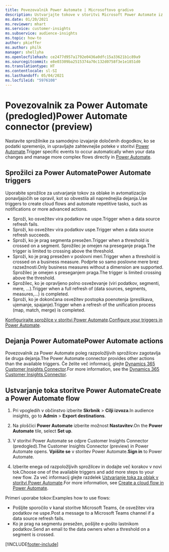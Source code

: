 ```yaml
---
title: Povezovalnik Power Automate | Microsoftovo gradivo
description: Ustvarjajte tokove v storitvi Microsoft Power Automate iz storitve Dynamics 365 Customer Insights.
ms.date: 01/20/2021
ms.reviewer: mhart
ms.service: customer-insights
ms.subservice: audience-insights
ms.topic: how-to
author: pkieffer
ms.author: philk
manager: shellyha
ms.openlocfilehash: ce2477d957a1792e0436a0dfc15a33621b1c89a9
ms.sourcegitcommit: e8e03309ba2515374a70c132d0758f3e1e1851d0
ms.translationtype: HT
ms.contentlocale: sl-SI
ms.lasthandoff: 05/04/2021
ms.locfileid: "5976108"
---
```

# <a name="power-automate-connector-preview"></a><span data-ttu-id="89f54-103">Povezovalnik za Power Automate (predogled)</span><span class="sxs-lookup"><span data-stu-id="89f54-103">Power Automate connector (preview)</span></span>

<span data-ttu-id="89f54-104">Nastavite sprožilnike za samodejno izvajanje določenih dogodkov, ko se podatki spremenijo, in upravljajte zahtevnejše poteke v storitvi [Power Automate](https://flow.microsoft.com/).</span><span class="sxs-lookup"><span data-stu-id="89f54-104">Trigger specific events to occur automatically when your data changes and manage more complex flows directly in [Power Automate](https://flow.microsoft.com/).</span></span>

## <a name="power-automate-triggers"></a><span data-ttu-id="89f54-105">Sprožilci za Power Automate</span><span class="sxs-lookup"><span data-stu-id="89f54-105">Power Automate triggers</span></span>

<span data-ttu-id="89f54-106">Uporabite sprožilce za ustvarjanje tokov za oblake in avtomatizacijo ponavljajočih se opravil, kot so obvestila ali naprednejša dejanja.</span><span class="sxs-lookup"><span data-stu-id="89f54-106">Use triggers to create cloud flows and automate repetitive tasks, such as notifications or more advanced actions.</span></span> 

- <span data-ttu-id="89f54-107">Sproži, ko osvežitev vira podatkov ne uspe.</span><span class="sxs-lookup"><span data-stu-id="89f54-107">Trigger when a data source refresh fails.</span></span> 
- <span data-ttu-id="89f54-108">Sproži, ko osvežitev vira podatkov uspe.</span><span class="sxs-lookup"><span data-stu-id="89f54-108">Trigger when a data source refresh succeeds.</span></span>
- <span data-ttu-id="89f54-109">Sproži, ko je prag segmenta presežen.</span><span class="sxs-lookup"><span data-stu-id="89f54-109">Trigger when a threshold is crossed on a segment.</span></span> <span data-ttu-id="89f54-110">Sprožilec je omejen na preseganje praga.</span><span class="sxs-lookup"><span data-stu-id="89f54-110">The trigger is limited to crossing above the threshold.</span></span>
- <span data-ttu-id="89f54-111">Sproži, ko je prag presežen v poslovni meri.</span><span class="sxs-lookup"><span data-stu-id="89f54-111">Trigger when a threshold is crossed on a business measure.</span></span> <span data-ttu-id="89f54-112">Podprte so samo poslovne mere brez razsežnosti.</span><span class="sxs-lookup"><span data-stu-id="89f54-112">Only business measures without a dimension are supported.</span></span> <span data-ttu-id="89f54-113">Sprožilec je omejen s preseganjem praga.</span><span class="sxs-lookup"><span data-stu-id="89f54-113">The trigger is limited crossing above the threshold.</span></span>
- <span data-ttu-id="89f54-114">Sprožilec, ko je opravljeno polno osveževanje (viri podatkov, segmenti, mere, ...).</span><span class="sxs-lookup"><span data-stu-id="89f54-114">Trigger when a full refresh of (data sources, segments, measures,...) is completed.</span></span>
- <span data-ttu-id="89f54-115">Sproži, ko je dokončana osvežitev postopka poenotenja (preslikava, ujemanje, spajanje).</span><span class="sxs-lookup"><span data-stu-id="89f54-115">Trigger when a refresh of the unification process (map, match, merge) is completed.</span></span>

<span data-ttu-id="89f54-116">[Konfigurirajte sprožilce v storitvi Power Automate](https://flow.microsoft.com/connectors/shared_customerinsights/dynamics-365-customer-insights-connector/).</span><span class="sxs-lookup"><span data-stu-id="89f54-116">[Configure your triggers in Power Automate](https://flow.microsoft.com/connectors/shared_customerinsights/dynamics-365-customer-insights-connector/).</span></span>

## <a name="power-automate-actions"></a><span data-ttu-id="89f54-117">Dejanja Power Automate</span><span class="sxs-lookup"><span data-stu-id="89f54-117">Power Automate actions</span></span>
<span data-ttu-id="89f54-118">Povezovalnik za Power Automate poleg razpoložljivih sprožilcev zagotavlja še druga dejanja.</span><span class="sxs-lookup"><span data-stu-id="89f54-118">The Power Automate connector provides other actions than the available triggers.</span></span> <span data-ttu-id="89f54-119">Če želite več informacij, glejte [Dynamics 365 Customer Insights Connector](/connectors/customerinsights/).</span><span class="sxs-lookup"><span data-stu-id="89f54-119">For more information, see the [Dynamics 365 Customer Insights Connector](/connectors/customerinsights/).</span></span>

## <a name="create-a-power-automate-flow"></a><span data-ttu-id="89f54-120">Ustvarjanje toka storitve Power Automate</span><span class="sxs-lookup"><span data-stu-id="89f54-120">Create a Power Automate flow</span></span>

1. <span data-ttu-id="89f54-121">Pri vpogledih v občinstvo izberite **Skrbnik** > **Cilji izvoza**.</span><span class="sxs-lookup"><span data-stu-id="89f54-121">In audience insights, go to **Admin** > **Export destinations**.</span></span>

1. <span data-ttu-id="89f54-122">Na ploščici **Power Automate** izberite možnost **Nastavitev**.</span><span class="sxs-lookup"><span data-stu-id="89f54-122">On the **Power Automate** tile, select **Set up**.</span></span>

1. <span data-ttu-id="89f54-123">V storitvi Power Automate se odpre Customer Insights Connector (predogled).</span><span class="sxs-lookup"><span data-stu-id="89f54-123">The Customer Insights Connector (preview) in Power Automate opens.</span></span> <span data-ttu-id="89f54-124">**Vpišite se** v storitev Power Automate.</span><span class="sxs-lookup"><span data-stu-id="89f54-124">**Sign in** to Power Automate.</span></span>

1. <span data-ttu-id="89f54-125">Izberite enega od razpoložljivih sprožilcev in dodajte več korakov v novi tok.</span><span class="sxs-lookup"><span data-stu-id="89f54-125">Choose one of the available triggers and add more steps to your new flow.</span></span> <span data-ttu-id="89f54-126">Za več informacij glejte razdelek [Ustvarjanje toka za oblak v storitvi Power Automate](/power-automate/get-started-logic-flow).</span><span class="sxs-lookup"><span data-stu-id="89f54-126">For more information, see [Create a cloud flow in Power Automate](/power-automate/get-started-logic-flow).</span></span>

<span data-ttu-id="89f54-127">Primeri uporabe tokov:</span><span class="sxs-lookup"><span data-stu-id="89f54-127">Examples how to use flows:</span></span> 
- <span data-ttu-id="89f54-128">Pošljite sporočilo v kanal storitve Microsoft Teams, če osvežitev vira podatkov ne uspe.</span><span class="sxs-lookup"><span data-stu-id="89f54-128">Post a message to a Microsoft Teams channel if a data source refresh fails.</span></span> 
- <span data-ttu-id="89f54-129">Ko je prag na segmentu presežen, pošljite e-pošto lastnikom podatkov.</span><span class="sxs-lookup"><span data-stu-id="89f54-129">Send an email to the data owners when a threshold on a segment is crossed.</span></span>



[!INCLUDE[footer-include](../includes/footer-banner.md)]
